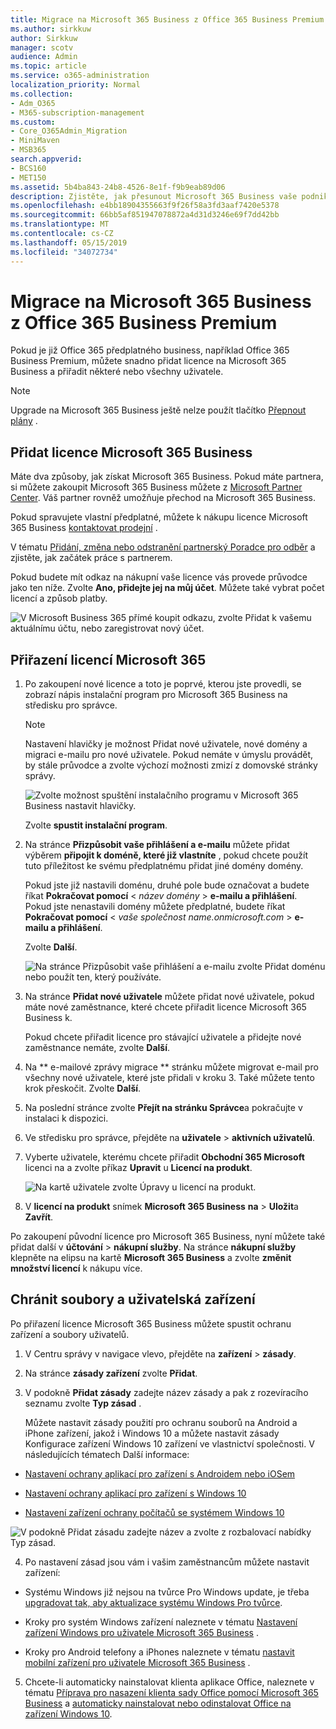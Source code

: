 ```yaml
---
title: Migrace na Microsoft 365 Business z Office 365 Business Premium
ms.author: sirkkuw
author: Sirkkuw
manager: scotv
audience: Admin
ms.topic: article
ms.service: o365-administration
localization_priority: Normal
ms.collection:
- Adm_O365
- M365-subscription-management
ms.custom:
- Core_O365Admin_Migration
- MiniMaven
- MSB365
search.appverid:
- BCS160
- MET150
ms.assetid: 5b4ba843-24b8-4526-8e1f-f9b9eab89d06
description: Zjistěte, jak přesunout Microsoft 365 Business vaše podnikání.
ms.openlocfilehash: e4bb18904355663f9f26f58a3fd3aaf7420e5378
ms.sourcegitcommit: 66bb5af851947078872a4d31d3246e69f7dd42bb
ms.translationtype: MT
ms.contentlocale: cs-CZ
ms.lasthandoff: 05/15/2019
ms.locfileid: "34072734"
---
```

# <a name="migrate-to-microsoft-365-business-from-office-365-business-premium"></a>Migrace na Microsoft 365 Business z Office 365 Business Premium

Pokud je již Office 365 předplatného business, například Office 365 Business Premium, můžete snadno přidat licence na Microsoft 365 Business a přiřadit některé nebo všechny uživatele.
  
> [!NOTE]
> Upgrade na Microsoft 365 Business ještě nelze použít tlačítko [Přepnout plány](https://support.office.com/article/73318661-8f33-478b-bcc7-fb8d69dbb22a?.aspx#switchbutton) . 
  
## <a name="add-microsoft-365-business-licenses"></a>Přidat licence Microsoft 365 Business

Máte dva způsoby, jak získat Microsoft 365 Business. Pokud máte partnera, si můžete zakoupit Microsoft 365 Business můžete z [Microsoft Partner Center](get-microsoft-365-business.md). Váš partner rovněž umožňuje přechod na Microsoft 365 Business.
  
Pokud spravujete vlastní předplatné, můžete k nákupu licence Microsoft 365 Business [kontaktovat prodejní](https://www.microsoft.com/microsoft-365/business) . 
  
V tématu [Přidání, změna nebo odstranění partnerský Poradce pro odběr](https://support.office.com/article/f86e8177-936e-491e-9024-44dea2b296ff) a zjistěte, jak začátek práce s partnerem. 
  
Pokud budete mít odkaz na nákupní vaše licence vás provede průvodce jako ten níže. Zvolte **Ano, přidejte jej na můj účet**. Můžete také vybrat počet licencí a způsob platby.
  
![V Microsoft Business 365 přímé koupit odkazu, zvolte Přidat k vašemu aktuálnímu účtu, nebo zaregistrovat nový účet.](media/8bc54fd1-9cab-44d5-af91-c471e89aea46.png)
  
## <a name="assign-microsoft-365-licenses"></a>Přiřazení licencí Microsoft 365

1. Po zakoupení nové licence a toto je poprvé, kterou jste provedli, se zobrazí nápis instalační program pro Microsoft 365 Business na středisku pro správce.
    
    > [!NOTE]
    > Nastavení hlavičky je možnost Přidat nové uživatele, nové domény a migraci e-mailu pro nové uživatele. Pokud nemáte v úmyslu provádět, by stále průvodce a zvolte výchozí možnosti zmizí z domovské stránky správy. 
  
   ![Zvolte možnost spuštění instalačního programu v Microsoft 365 Business nastavit hlavičky.](media/8d3b0d97-7cca-497f-9364-4b00ad670209.png)
  
    Zvolte **spustit instalační program**.
    
2. Na stránce **Přizpůsobit vaše přihlášení a e-mailu** můžete přidat výběrem **připojit k doméně, které již vlastníte** , pokud chcete použít tuto příležitost ke svému předplatnému přidat jiné domény domény. 
    
    Pokud jste již nastavili doménu, druhé pole bude označovat a budete říkat **Pokračovat pomocí** \< _název domény_ \> **e-mailu a přihlášení**.   Pokud jste nenastavili domény můžete předplatné, budete říkat **Pokračovat pomocí** \< _vaše společnost name.onmicrosoft.com_ \> **e-mailu a přihlášení**.  
    
    Zvolte **Další**.
    
    ![Na stránce Přizpůsobit vaše přihlášení a e-mailu zvolte Přidat doménu nebo použít ten, který používáte.](media/c3f5cfb2-1189-4d2f-803b-c9feb008a7a3.png)
  
3. Na stránce **Přidat nové uživatele** můžete přidat nové uživatele, pokud máte nové zaměstnance, které chcete přiřadit licence Microsoft 365 Business k. 
    
    Pokud chcete přiřadit licence pro stávající uživatele a přidejte nové zaměstnance nemáte, zvolte **Další**.
    
4. Na ** e-mailové zprávy migrace ** stránku můžete migrovat e-mail pro všechny nové uživatele, které jste přidali v kroku 3. Také můžete tento krok přeskočit. Zvolte **Další**.
    
5. Na poslední stránce zvolte **Přejít na stránku Správce**a pokračujte v instalaci k dispozici.
    
6. Ve středisku pro správce, přejděte na **uživatele** \> **aktivních uživatelů**.
    
7. Vyberte uživatele, kterému chcete přiřadit **Obchodní 365 Microsoft** licenci na a zvolte příkaz **Upravit** u **Licencí na produkt**.
    
    ![Na kartě uživatele zvolte Úpravy u licencí na produkt.](media/be0fe2d8-7ff8-447c-88f6-d212ed78451c.png)
  
8. V **licencí na produkt** snímek **Microsoft 365 Business** **na** \> **Uložit**a **Zavřít**.
    
Po zakoupení původní licence pro Microsoft 365 Business, nyní můžete také přidat další v **účtování** \> **nákupní služby**. Na stránce **nákupní služby** klepněte na elipsu na kartě **Microsoft 365 Business** a zvolte **změnit množství licencí** k nákupu více. 
  
## <a name="protect-user-devices-and-files"></a>Chránit soubory a uživatelská zařízení

Po přiřazení licence Microsoft 365 Business můžete spustit ochranu zařízení a soubory uživatelů.
  
1. V Centru správy v navigace vlevo, přejděte na **zařízení** \> **zásady**.
    
2. Na stránce **zásady zařízení** zvolte **Přidat**.
    
3. V podokně **Přidat zásady** zadejte název zásady a pak z rozevíracího seznamu zvolte **Typ zásad** . 
    
    Můžete nastavit zásady použití pro ochranu souborů na Android a iPhone zařízení, jakož i Windows 10 a můžete nastavit zásady Konfigurace zařízení Windows 10 zařízení ve vlastnictví společnosti. V následujících tématech Další informace:
    
  - [Nastavení ochrany aplikací pro zařízení s Androidem nebo iOSem](app-protection-settings-for-android-and-ios.md)
    
  - [Nastavení ochrany aplikací pro zařízení s Windows 10](protection-settings-for-windows-10-devices.md)
    
  - [Nastavení zařízení ochrany počítačů se systémem Windows 10](protection-settings-for-windows-10-pcs.md)
    
   ![V podokně Přidat zásadu zadejte název a zvolte z rozbalovací nabídky Typ zásad.](media/76ef37e4-1d18-4f34-8a0f-391ab1d0ae2b.png)
  
4. Po nastavení zásad jsou vám i vašim zaměstnancům můžete nastavit zařízení:
    
  - Systému Windows již nejsou na tvůrce Pro Windows update, je třeba [upgradovat tak, aby aktualizace systému Windows Pro tvůrce](upgrade-to-windows-pro-creators-update.md).
    
  - Kroky pro systém Windows zařízení naleznete v tématu [Nastavení zařízení Windows pro uživatele Microsoft 365 Business](set-up-windows-devices.md) . 
    
  - Kroky pro Android telefony a iPhones naleznete v tématu [nastavit mobilní zařízení pro uživatele Microsoft 365 Business](set-up-mobile-devices.md) . 
    
5. Chcete-li automaticky nainstalovat klienta aplikace Office, naleznete v tématu [Příprava pro nasazení klienta sady Office pomocí Microsoft 365 Business](prepare-for-office-client-deployment.md) a [automaticky nainstalovat nebo odinstalovat Office na zařízení Windows 10](auto-install-or-uninstall-office.md).
    


